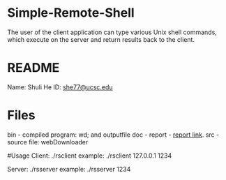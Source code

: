 # Simple-Remote-Shell
The user of the client application can type various Unix shell commands, which execute on the server and return results back to the client.
# README
Name: Shuli He
ID: she77@ucsc.edu

# Files
bin - compiled program: wd; and outputfile
doc - report - [report link](./doc/report.pdf).
src - source file: webDownloader

#Usage
Client:
./rsclient <ipaddress> <port> 
example: ./rsclient 127.0.0.1 1234

Server:
./rsserver <port>
example: ./rsserver 1234